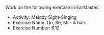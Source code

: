 Work on the following exercise in EarMaster:
- Activity: Melody Sight-Singing
- Exercise Name: Do, Re, Mi - 4 bars
- Exercise Number: 6.12
